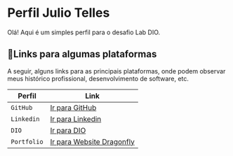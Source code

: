 
# Perfil Julio Telles

Olá! Aqui é um simples perfil para o desafio Lab DIO.


## 🔗Links para algumas plataformas
A seguir, alguns links para as principais plataformas, onde podem observar meus histórico profissional, desenvolvimento de software, etc.

| Perfil | Link |
| --- | --- |
| `GitHub` | [Ir para GitHub](https://github.com/Julio-Telles) |
| `Linkedin` | [Ir para Linkedin](https://www.linkedin.com/in/julio-telles-b7595215/) |
| `DIO` | [Ir para DIO](https://www.dio.me/users/julio_telles_df) |
| `Portfolio` | [Ir para Website Dragonfly](https://www.iotdragonfly.com/) |